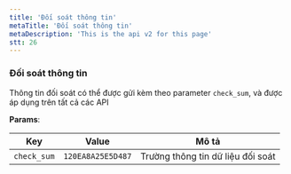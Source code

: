 ```yaml
---
title: 'Đối soát thông tin'
metaTitle: 'Đối soát thông tin'
metaDescription: 'This is the api v2 for this page'
stt: 26
---
```


### Đối soát thông tin

Thông tin đối soát có thể được gửi kèm theo parameter `check_sum`, và được áp dụng trên tất cả các API

**Params**:

| Key         | Value             | Mô tả                             |
| ----------- | ----------------- | --------------------------------- |
| `check_sum` | `120EA8A25E5D487` | Trường thông tin dữ liệu đối soát |
